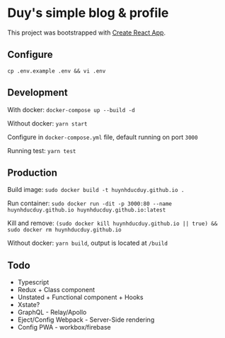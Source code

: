# Duy's simple blog & profile

This project was bootstrapped with [Create React App](https://github.com/facebook/create-react-app).

## Configure

`cp .env.example .env && vi .env`

## Development

With docker: `docker-compose up --build -d`

Without docker: `yarn start`

Configure in `docker-compose.yml` file, default running on port `3000`

Running test: `yarn test`

## Production

Build image: `sudo docker build -t huynhducduy.github.io .`

Run container: `sudo docker run -dit -p 3000:80 --name huynhducduy.github.io huynhducduy.github.io:latest`

Kill and remove: `(sudo docker kill huynhducduy.github.io || true) && sudo docker rm huynhducduy.github.io`

Without docker: `yarn build`, output is located at `/build`

## Todo

- Typescript
- Redux + Class component
- Unstated + Functional component + Hooks
- Xstate?
- GraphQL - Relay/Apollo
- Eject/Config Webpack - Server-Side rendering
- Config PWA - workbox/firebase
